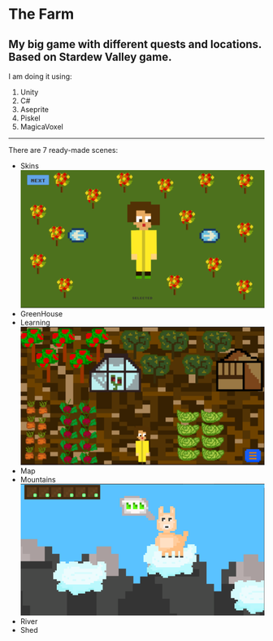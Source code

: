 # The Farm

**My big game with different quests and locations. Based on Stardew Valley game.**
---
I am doing it using:
1. Unity
2. C#
3. Aseprite
4. Piskel
5. MagicaVoxel
---
There are 7 ready-made scenes:
- Skins
![Skins](https://github.com/namknf/the-farm/raw/main/Assets/farm1.png)
- GreenHouse
- Learning
![Learning](https://github.com/namknf/the-farm/raw/main/Assets/farm2.png)
- Map
- Mountains
![Mountains](https://github.com/namknf/the-farm/raw/main/Assets/farm3.png)
- River
- Shed
